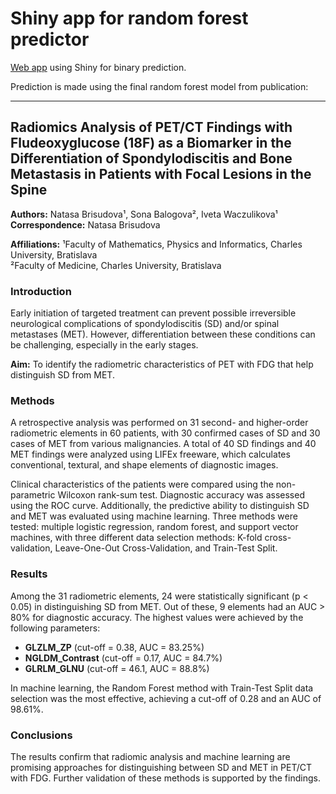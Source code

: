 # Shiny app for random forest predictor

[Web app](https://natasabrisudova.shinyapps.io/ML-app/) using Shiny for binary prediction. 

Prediction is made using the final random forest model from publication:

---

## Radiomics Analysis of PET/CT Findings with Fludeoxyglucose (18F) as a Biomarker in the Differentiation of Spondylodiscitis and Bone Metastasis in Patients with Focal Lesions in the Spine

**Authors:** Natasa Brisudova¹, Sona Balogova², Iveta Waczulikova¹  
**Correspondence:** Natasa Brisudova

**Affiliations:**
¹Faculty of Mathematics, Physics and Informatics, Charles University, Bratislava  
²Faculty of Medicine, Charles University, Bratislava

### Introduction

Early initiation of targeted treatment can prevent possible irreversible neurological complications of spondylodiscitis (SD) and/or spinal metastases (MET). However, differentiation between these conditions can be challenging, especially in the early stages. 

**Aim:** To identify the radiometric characteristics of PET with FDG that help distinguish SD from MET.

### Methods

A retrospective analysis was performed on 31 second- and higher-order radiometric elements in 60 patients, with 30 confirmed cases of SD and 30 cases of MET from various malignancies. A total of 40 SD findings and 40 MET findings were analyzed using LIFEx freeware, which calculates conventional, textural, and shape elements of diagnostic images.

Clinical characteristics of the patients were compared using the non-parametric Wilcoxon rank-sum test. Diagnostic accuracy was assessed using the ROC curve. Additionally, the predictive ability to distinguish SD and MET was evaluated using machine learning. Three methods were tested: multiple logistic regression, random forest, and support vector machines, with three different data selection methods: K-fold cross-validation, Leave-One-Out Cross-Validation, and Train-Test Split.

### Results

Among the 31 radiometric elements, 24 were statistically significant (p < 0.05) in distinguishing SD from MET. Out of these, 9 elements had an AUC > 80% for diagnostic accuracy. The highest values were achieved by the following parameters:

- **GLZLM_ZP** (cut-off = 0.38, AUC = 83.25%)
- **NGLDM_Contrast** (cut-off = 0.17, AUC = 84.7%)
- **GLRLM_GLNU** (cut-off = 46.1, AUC = 88.8%)

In machine learning, the Random Forest method with Train-Test Split data selection was the most effective, achieving a cut-off of 0.28 and an AUC of 98.61%.

### Conclusions

The results confirm that radiomic analysis and machine learning are promising approaches for distinguishing between SD and MET in PET/CT with FDG. Further validation of these methods is supported by the findings.

